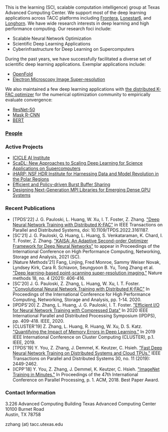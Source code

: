 This is the learning (SCI, scalable computation intelligence) group at Texas Advanced Computing Center.
We support most of the deep learning applications across TACC platforms including [Frontera](https://frontera-portal.tacc.utexas.edu/user-guide/), [Lonestar6](https://portal.tacc.utexas.edu/user-guides/lonestar6), and [Longhorn](https://portal.tacc.utexas.edu/user-guides/longhorn).
We have wide research interests in deep learning and high performance computing. 
Our research foci include:
- Scalable Neural Network Optimization
- Scientific Deep Learning Applications
- Cyberinfrastructure for Deep Learning on Supercomputers

During the past years, we have successfully facilitated a diverse set of scientific deep learning applications.
Exemplar applications include:
- [OpenFold](https://www.biorxiv.org/content/10.1101/2022.11.20.517210v1)
- [Electron Microscopy Image Super-resolution](https://www.nature.com/articles/s41592-021-01080-z)

We also maintained a few deep learning applications with [the distributed K-FAC optimizer](https://github.com/gpauloski/kfac-pytorch) for the numerical optimization community to empirically evaluate convergence:
- [ResNet-50](https://github.com/gpauloski/kfac-pytorch/blob/main/examples/torch_imagenet_resnet.py)
- [Mask R-CNN](https://github.com/gpauloski/DeepLearningExamples/tree/master/PyTorch/Segmentation/MaskRCNN)
- [BERT](https://github.com/gpauloski/BERT-PyTorch)



### [People](./People.html)


### Active Projects
- [ICICLE AI Institute](https://icicle.osu.edu/)
- [ScaDL: New Approaches to Scaling Deep Learning for Science Applications on Supercomputers](https://www.nsf.gov/awardsearch/showAward?AWD_ID=2106661)
- [iHARP: NSF HDR Institute for Harnessing Data and Model Revolution in the Polar Regions](https://www.nsf.gov/awardsearch/showAward?AWD_ID=2118285)
- [Efficient and Policy-driven Burst Buffer Sharing](https://www.nsf.gov/awardsearch/showAward?AWD_ID=2008388)
- [Designing Next-Generation MPI Libraries for Emerging Dense GPU Systems](https://www.nsf.gov/awardsearch/showAward?AWD_ID=1931354)


### Recent Publications
- [TPDS'22] J. G. Pauloski, L. Huang, W. Xu, I. T. Foster, Z. Zhang. ["Deep Neural Network Training with Distributed K-FAC"](https://ieeexplore.ieee.org/document/9739867) in IEEE Transactions on Parallel and Distributed Systems, doi: 10.1109/TPDS.2022.3161187.
- [SC'21] J. G. Pauloski, Q. Huang, L. Huang, S. Venkataraman, K. Chard, I. T. Foster, Z. Zhang. ["KAISA: An Adaptive Second-order Optimizer Framework for Deep Neural Networks"](https://arxiv.org/pdf/2107.01739.pdf) to appear in Proceedings of the International Conference on High Performance Computing, Networking, Storage and Analysis, 2021 (SC).
- [Nature Methods'21] Fang, Linjing, Fred Monroe, Sammy Weiser Novak, Lyndsey Kirk, Cara R. Schiavon, Seungyoon B. Yu, Tong Zhang et al. ["Deep learning-based point-scanning super-resolution imaging."](https://www.nature.com/articles/s41592-021-01080-z) Nature methods 18, no. 4 (2021): 406-416.
- [SC'20] J. G. Pauloski, Z. Zhang, L. Huang, W. Xu, I. T. Foster. ["Convolutional Neural Network Training with Distributed K-FAC"](https://dl.acm.org/doi/abs/10.5555/3433701.3433826) In Proceedings of the International Conference for High Performance Computing, Networking, Storage and Analysis, pp. 1-14. 2020.
- [IPDPS'20] Z. Zhang, L. Huang, J. G. Pauloski, I. T. Foster. ["Efficient I/O for Neural Network Training with Compressed Data"](https://ieeexplore.ieee.org/abstract/document/9139800/) In 2020 IEEE International Parallel and Distributed Processing Symposium (IPDPS), pp. 409-418. IEEE, 2020.
- [CLUSTER'19] Z. Zhang, L. Huang, R. Huang, W. Xu, D. S. Katz. ["Quantifying the Impact of Memory Errors in Deep Learning."](https://ieeexplore.ieee.org/document/8890989) In 2019 IEEE International Conference on Cluster Computing (CLUSTER), p.1. IEEE, 2019.
- [TPDS'19] Y. You, Z. Zhang, J. Demmel, K. Keutzer, C. Hsieh. ["Fast Deep Neural Network Training on
Distributed Systems and Cloud TPUs."](https://ieeexplore.ieee.org/document/8703162) IEEE Transactions on Parallel and Distributed Systems 30, no. 11 (2019): 2449-2462.
- [ICPP'18] Y. You, Z. Zhang, J. Demmel, K. Keutzer, C. Hsieh. ["ImageNet Training in Minutes."](https://dl.acm.org/citation.cfm?id=3225069) In Proceedings of the 47th International Conference on Parallel Processing, p. 1. ACM, 2018. Best Paper Award.



### Contact Information
3.226 Advanced Computing Building
Texas Advanced Computing Center  
10100 Burnet Road  
Austin, TX 78758  

zzhang (at) tacc.utexas.edu
